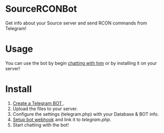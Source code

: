 # SourceRCONBot
Get info about your Source server and send RCON commands from Telegram!

# Usage
You can use the bot by begin [chatting with him](https://t.me/hexrcon_bot) or by installing it on your server!

# Install
1. [Create a Telegram BOT ](https://core.telegram.org/bots#3-how-do-i-create-a-bot).
2. Upload the files to your server.
3. Configure the settings (telegram.php) with your Database & BOT info.
4. [Setup bot webhook](https://core.telegram.org/bots/webhooks) and link it to *telegram.php*.
5. Start chatting with the bot!
